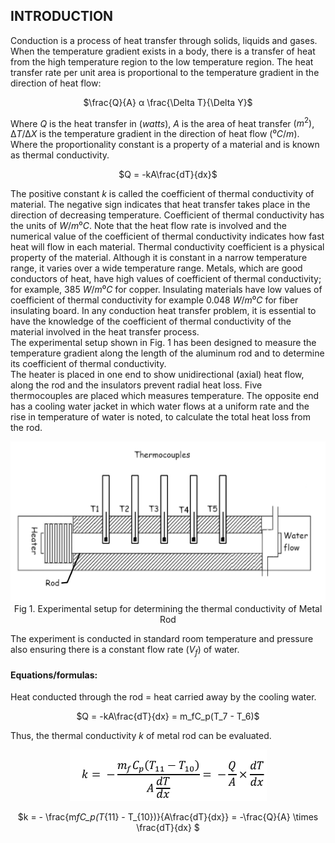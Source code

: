 ## INTRODUCTION<br>

Conduction is a process of heat transfer through solids, liquids and gases. When the temperature gradient exists in a body, there is a transfer of heat from the high temperature region to the low temperature region. The heat transfer rate per unit area is proportional to the temperature gradient in the direction of heat flow:

<center>

<!-- ![](images/3.png) -->

$\frac{Q}{A} α \frac{\Delta T}{\Delta Y}$

</center>

Where $Q$ is the heat transfer in $(watts)$, $A$ is the area of heat transfer $(m^2)$, $∆T/∆X$ is the temperature gradient in the direction of heat flow $(⁰C/m)$. Where the proportionality constant is a property of a material and is known as thermal conductivity.

<center>

<!-- ![](images/2.png) -->

$Q = -kA\frac{dT}{dx}$

</center>

The positive constant $k$ is called the coefficient of thermal conductivity of material. The negative sign indicates that heat transfer takes place in the direction of decreasing temperature. Coefficient of thermal conductivity has the units of $W/m⁰C$. Note that the heat flow rate is involved and the numerical value of the coefficient of thermal conductivity indicates how fast heat will flow in each material. Thermal conductivity coefficient is a physical property of the material. Although it is constant in a narrow temperature range, it varies over a wide temperature range. Metals, which are good conductors of heat, have high values of coefficient of thermal conductivity; for example, 385 $W/m⁰C$ for copper. Insulating materials have low values of coefficient of thermal conductivity for example 0.048 $W/m⁰C$ for fiber insulating board. In any conduction heat transfer problem, it is essential to have the knowledge of the coefficient of thermal conductivity of the material involved in the heat transfer process.
<br>The experimental setup shown in Fig. 1 has been designed to measure the temperature gradient along the length of the aluminum rod and to determine its coefficient of thermal conductivity.
<br> The heater is placed in one end to show unidirectional (axial) heat flow, along the rod and the insulators prevent radial heat loss. Five thermocouples are placed which measures temperature. The opposite end has a cooling water jacket in which water flows at a uniform rate and the rise in temperature of water is noted, to calculate the total heat loss from the rod.

<center>

![alt text](images/1.png)<br>
Fig 1. Experimental setup for determining the thermal conductivity of Metal Rod

</center>

The experiment is conducted in standard room temperature and pressure also ensuring there is a constant flow rate $(V_f)$ of water.

#### Equations/formulas:

Heat conducted through the rod = heat carried away by the cooling water.

<center>

<!-- ![](images/4.png) -->

$Q = -kA\frac{dT}{dx} = m_fC_p(T_7 - T_6)$

</center>

Thus, the thermal conductivity $k$ of metal rod can be evaluated.

<center>

![](images/6.png)

$k = - \frac{m*fC_p(T*{11} - T\_{10})}{A\frac{dT}{dx}} = -\frac{Q}{A} \times \frac{dT}{dx} $

</center>
